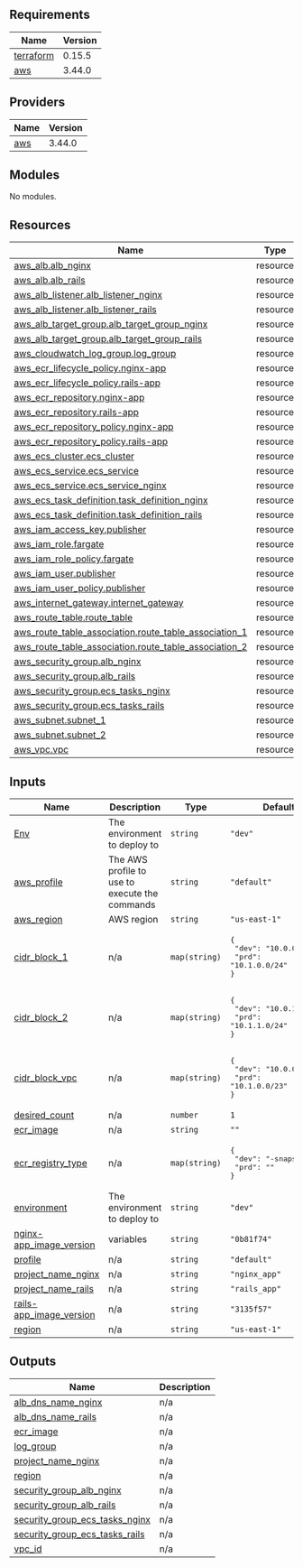 <!-- BEGIN_TF_DOCS -->
## Requirements

| Name | Version |
|------|---------|
| <a name="requirement_terraform"></a> [terraform](#requirement\_terraform) | 0.15.5 |
| <a name="requirement_aws"></a> [aws](#requirement\_aws) | 3.44.0 |

## Providers

| Name | Version |
|------|---------|
| <a name="provider_aws"></a> [aws](#provider\_aws) | 3.44.0 |

## Modules

No modules.

## Resources

| Name | Type |
|------|------|
| [aws_alb.alb_nginx](https://registry.terraform.io/providers/hashicorp/aws/3.44.0/docs/resources/alb) | resource |
| [aws_alb.alb_rails](https://registry.terraform.io/providers/hashicorp/aws/3.44.0/docs/resources/alb) | resource |
| [aws_alb_listener.alb_listener_nginx](https://registry.terraform.io/providers/hashicorp/aws/3.44.0/docs/resources/alb_listener) | resource |
| [aws_alb_listener.alb_listener_rails](https://registry.terraform.io/providers/hashicorp/aws/3.44.0/docs/resources/alb_listener) | resource |
| [aws_alb_target_group.alb_target_group_nginx](https://registry.terraform.io/providers/hashicorp/aws/3.44.0/docs/resources/alb_target_group) | resource |
| [aws_alb_target_group.alb_target_group_rails](https://registry.terraform.io/providers/hashicorp/aws/3.44.0/docs/resources/alb_target_group) | resource |
| [aws_cloudwatch_log_group.log_group](https://registry.terraform.io/providers/hashicorp/aws/3.44.0/docs/resources/cloudwatch_log_group) | resource |
| [aws_ecr_lifecycle_policy.nginx-app](https://registry.terraform.io/providers/hashicorp/aws/3.44.0/docs/resources/ecr_lifecycle_policy) | resource |
| [aws_ecr_lifecycle_policy.rails-app](https://registry.terraform.io/providers/hashicorp/aws/3.44.0/docs/resources/ecr_lifecycle_policy) | resource |
| [aws_ecr_repository.nginx-app](https://registry.terraform.io/providers/hashicorp/aws/3.44.0/docs/resources/ecr_repository) | resource |
| [aws_ecr_repository.rails-app](https://registry.terraform.io/providers/hashicorp/aws/3.44.0/docs/resources/ecr_repository) | resource |
| [aws_ecr_repository_policy.nginx-app](https://registry.terraform.io/providers/hashicorp/aws/3.44.0/docs/resources/ecr_repository_policy) | resource |
| [aws_ecr_repository_policy.rails-app](https://registry.terraform.io/providers/hashicorp/aws/3.44.0/docs/resources/ecr_repository_policy) | resource |
| [aws_ecs_cluster.ecs_cluster](https://registry.terraform.io/providers/hashicorp/aws/3.44.0/docs/resources/ecs_cluster) | resource |
| [aws_ecs_service.ecs_service](https://registry.terraform.io/providers/hashicorp/aws/3.44.0/docs/resources/ecs_service) | resource |
| [aws_ecs_service.ecs_service_nginx](https://registry.terraform.io/providers/hashicorp/aws/3.44.0/docs/resources/ecs_service) | resource |
| [aws_ecs_task_definition.task_definition_nginx](https://registry.terraform.io/providers/hashicorp/aws/3.44.0/docs/resources/ecs_task_definition) | resource |
| [aws_ecs_task_definition.task_definition_rails](https://registry.terraform.io/providers/hashicorp/aws/3.44.0/docs/resources/ecs_task_definition) | resource |
| [aws_iam_access_key.publisher](https://registry.terraform.io/providers/hashicorp/aws/3.44.0/docs/resources/iam_access_key) | resource |
| [aws_iam_role.fargate](https://registry.terraform.io/providers/hashicorp/aws/3.44.0/docs/resources/iam_role) | resource |
| [aws_iam_role_policy.fargate](https://registry.terraform.io/providers/hashicorp/aws/3.44.0/docs/resources/iam_role_policy) | resource |
| [aws_iam_user.publisher](https://registry.terraform.io/providers/hashicorp/aws/3.44.0/docs/resources/iam_user) | resource |
| [aws_iam_user_policy.publisher](https://registry.terraform.io/providers/hashicorp/aws/3.44.0/docs/resources/iam_user_policy) | resource |
| [aws_internet_gateway.internet_gateway](https://registry.terraform.io/providers/hashicorp/aws/3.44.0/docs/resources/internet_gateway) | resource |
| [aws_route_table.route_table](https://registry.terraform.io/providers/hashicorp/aws/3.44.0/docs/resources/route_table) | resource |
| [aws_route_table_association.route_table_association_1](https://registry.terraform.io/providers/hashicorp/aws/3.44.0/docs/resources/route_table_association) | resource |
| [aws_route_table_association.route_table_association_2](https://registry.terraform.io/providers/hashicorp/aws/3.44.0/docs/resources/route_table_association) | resource |
| [aws_security_group.alb_nginx](https://registry.terraform.io/providers/hashicorp/aws/3.44.0/docs/resources/security_group) | resource |
| [aws_security_group.alb_rails](https://registry.terraform.io/providers/hashicorp/aws/3.44.0/docs/resources/security_group) | resource |
| [aws_security_group.ecs_tasks_nginx](https://registry.terraform.io/providers/hashicorp/aws/3.44.0/docs/resources/security_group) | resource |
| [aws_security_group.ecs_tasks_rails](https://registry.terraform.io/providers/hashicorp/aws/3.44.0/docs/resources/security_group) | resource |
| [aws_subnet.subnet_1](https://registry.terraform.io/providers/hashicorp/aws/3.44.0/docs/resources/subnet) | resource |
| [aws_subnet.subnet_2](https://registry.terraform.io/providers/hashicorp/aws/3.44.0/docs/resources/subnet) | resource |
| [aws_vpc.vpc](https://registry.terraform.io/providers/hashicorp/aws/3.44.0/docs/resources/vpc) | resource |

## Inputs

| Name | Description | Type | Default | Required |
|------|-------------|------|---------|:--------:|
| <a name="input_Env"></a> [Env](#input\_Env) | The environment to deploy to | `string` | `"dev"` | no |
| <a name="input_aws_profile"></a> [aws\_profile](#input\_aws\_profile) | The AWS profile to use to execute the commands | `string` | `"default"` | no |
| <a name="input_aws_region"></a> [aws\_region](#input\_aws\_region) | AWS region | `string` | `"us-east-1"` | no |
| <a name="input_cidr_block_1"></a> [cidr\_block\_1](#input\_cidr\_block\_1) | n/a | `map(string)` | <pre>{<br>  "dev": "10.0.0.0/24",<br>  "prd": "10.1.0.0/24"<br>}</pre> | no |
| <a name="input_cidr_block_2"></a> [cidr\_block\_2](#input\_cidr\_block\_2) | n/a | `map(string)` | <pre>{<br>  "dev": "10.0.1.0/24",<br>  "prd": "10.1.1.0/24"<br>}</pre> | no |
| <a name="input_cidr_block_vpc"></a> [cidr\_block\_vpc](#input\_cidr\_block\_vpc) | n/a | `map(string)` | <pre>{<br>  "dev": "10.0.0.0/23",<br>  "prd": "10.1.0.0/23"<br>}</pre> | no |
| <a name="input_desired_count"></a> [desired\_count](#input\_desired\_count) | n/a | `number` | `1` | no |
| <a name="input_ecr_image"></a> [ecr\_image](#input\_ecr\_image) | n/a | `string` | `""` | no |
| <a name="input_ecr_registry_type"></a> [ecr\_registry\_type](#input\_ecr\_registry\_type) | n/a | `map(string)` | <pre>{<br>  "dev": "-snapshot",<br>  "prd": ""<br>}</pre> | no |
| <a name="input_environment"></a> [environment](#input\_environment) | The environment to deploy to | `string` | `"dev"` | no |
| <a name="input_nginx-app_image_version"></a> [nginx-app\_image\_version](#input\_nginx-app\_image\_version) | variables | `string` | `"0b81f74"` | no |
| <a name="input_profile"></a> [profile](#input\_profile) | n/a | `string` | `"default"` | no |
| <a name="input_project_name_nginx"></a> [project\_name\_nginx](#input\_project\_name\_nginx) | n/a | `string` | `"nginx_app"` | no |
| <a name="input_project_name_rails"></a> [project\_name\_rails](#input\_project\_name\_rails) | n/a | `string` | `"rails_app"` | no |
| <a name="input_rails-app_image_version"></a> [rails-app\_image\_version](#input\_rails-app\_image\_version) | n/a | `string` | `"3135f57"` | no |
| <a name="input_region"></a> [region](#input\_region) | n/a | `string` | `"us-east-1"` | no |

## Outputs

| Name | Description |
|------|-------------|
| <a name="output_alb_dns_name_nginx"></a> [alb\_dns\_name\_nginx](#output\_alb\_dns\_name\_nginx) | n/a |
| <a name="output_alb_dns_name_rails"></a> [alb\_dns\_name\_rails](#output\_alb\_dns\_name\_rails) | n/a |
| <a name="output_ecr_image"></a> [ecr\_image](#output\_ecr\_image) | n/a |
| <a name="output_log_group"></a> [log\_group](#output\_log\_group) | n/a |
| <a name="output_project_name_nginx"></a> [project\_name\_nginx](#output\_project\_name\_nginx) | n/a |
| <a name="output_region"></a> [region](#output\_region) | n/a |
| <a name="output_security_group_alb_nginx"></a> [security\_group\_alb\_nginx](#output\_security\_group\_alb\_nginx) | n/a |
| <a name="output_security_group_alb_rails"></a> [security\_group\_alb\_rails](#output\_security\_group\_alb\_rails) | n/a |
| <a name="output_security_group_ecs_tasks_nginx"></a> [security\_group\_ecs\_tasks\_nginx](#output\_security\_group\_ecs\_tasks\_nginx) | n/a |
| <a name="output_security_group_ecs_tasks_rails"></a> [security\_group\_ecs\_tasks\_rails](#output\_security\_group\_ecs\_tasks\_rails) | n/a |
| <a name="output_vpc_id"></a> [vpc\_id](#output\_vpc\_id) | n/a |
<!-- END_TF_DOCS -->